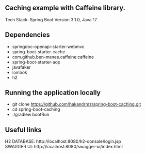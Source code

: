 ##  Caching example with Caffeine library.

Tech Stack: Spring Boot Version 3.1.0, Java 17

## Dependencies

- springdoc-openapi-starter-webmvc
- spring-boot-starter-cache
- com.github.ben-manes.caffeine:caffeine
- spring-boot-starter-aop
- javafaker
- lombok
- h2

## Running the application locally

- git clone https://github.com/hakandrmz/spring-boot-caching.git
- cd spring-boot-caching
- ./gradlew bootRun

## Useful links

H2 DATABASE: http://localhost:8080/h2-console/login.jsp   
SWAGGER UI:  http://localhost:8080/swagger-ui/index.html